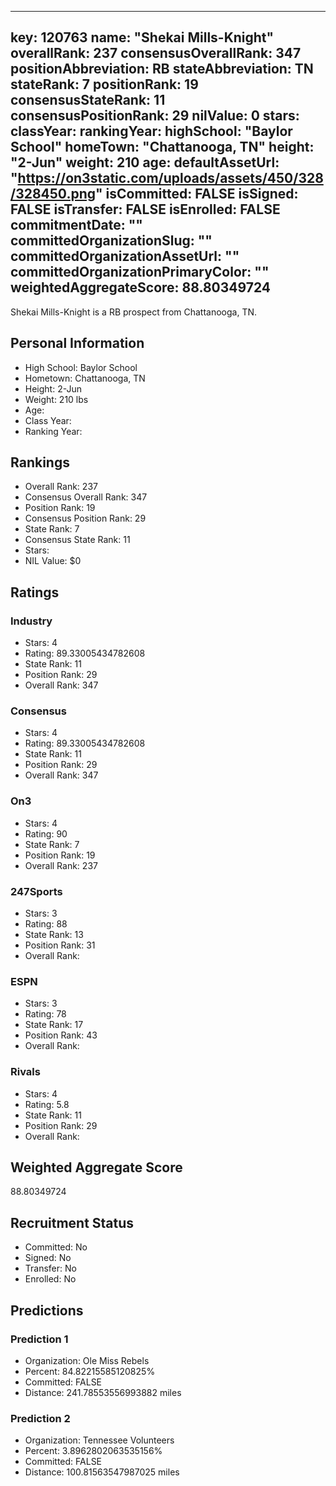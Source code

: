---
  key: 120763
  name: "Shekai Mills-Knight"
  overallRank: 237
  consensusOverallRank: 347
  positionAbbreviation: RB
  stateAbbreviation: TN
  stateRank: 7
  positionRank: 19
  consensusStateRank: 11
  consensusPositionRank: 29
  nilValue: 0
  stars: 
  classYear: 
  rankingYear: 
  highSchool: "Baylor School"
  homeTown: "Chattanooga, TN"
  height: "2-Jun"
  weight: 210
  age: 
  defaultAssetUrl: "https://on3static.com/uploads/assets/450/328/328450.png"
  isCommitted: FALSE
  isSigned: FALSE
  isTransfer: FALSE
  isEnrolled: FALSE
  commitmentDate: ""
  committedOrganizationSlug: ""
  committedOrganizationAssetUrl: ""
  committedOrganizationPrimaryColor: ""
  weightedAggregateScore: 88.80349724
  ---
  
  Shekai Mills-Knight is a RB prospect from Chattanooga, TN.
  
  ## Personal Information
  - High School: Baylor School
  - Hometown: Chattanooga, TN
  - Height: 2-Jun
  - Weight: 210 lbs
  - Age: 
  - Class Year: 
  - Ranking Year: 
  
  ## Rankings
  - Overall Rank: 237
  - Consensus Overall Rank: 347
  - Position Rank: 19
  - Consensus Position Rank: 29
  - State Rank: 7
  - Consensus State Rank: 11
  - Stars: 
  - NIL Value: $0
  
  ## Ratings
  
  ### Industry
  - Stars: 4
  - Rating: 89.33005434782608
  - State Rank: 11
  - Position Rank: 29
  - Overall Rank: 347
  
  ### Consensus
  - Stars: 4
  - Rating: 89.33005434782608
  - State Rank: 11
  - Position Rank: 29
  - Overall Rank: 347
  
  ### On3
  - Stars: 4
  - Rating: 90
  - State Rank: 7
  - Position Rank: 19
  - Overall Rank: 237
  
  ### 247Sports
  - Stars: 3
  - Rating: 88
  - State Rank: 13
  - Position Rank: 31
  - Overall Rank: 
  
  ### ESPN
  - Stars: 3
  - Rating: 78
  - State Rank: 17
  - Position Rank: 43
  - Overall Rank: 
  
  ### Rivals
  - Stars: 4
  - Rating: 5.8
  - State Rank: 11
  - Position Rank: 29
  - Overall Rank: 
  
  ## Weighted Aggregate Score
  88.80349724
  
  ## Recruitment Status
  - Committed: No
  - Signed: No
  - Transfer: No
  - Enrolled: No
  
  
  
  ## Predictions
  
  ### Prediction 1
  - Organization: Ole Miss Rebels
  - Percent: 84.82215585120825%
  - Committed: FALSE
  - Distance: 241.78553556993882 miles
  
  ### Prediction 2
  - Organization: Tennessee Volunteers
  - Percent: 3.8962802063535156%
  - Committed: FALSE
  - Distance: 100.81563547987025 miles
  
